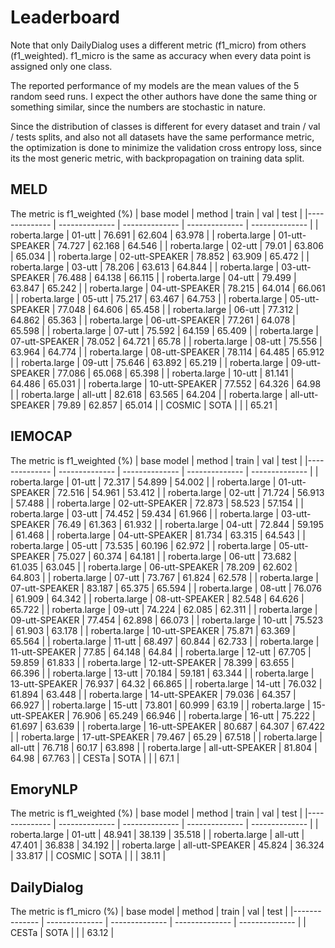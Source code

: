 # Leaderboard
Note that only DailyDialog uses a different metric (f1_micro) from others (f1_weighted). f1_micro is the same as accuracy when every data point is assigned only one class.

The reported performance of my models are the mean values of the 5 random seed runs. I expect the other authors have done the same thing or something similar, since the numbers are stochastic in nature.

Since the distribution of classes is different for every dataset and train / val / tests splits, and also not all datasets have the same performance metric, the optimization is done to minimize the validation cross entropy loss, since its the most generic metric, with backpropagation on training data split.

## MELD 
The metric is f1_weighted (%)
|  base model | method | train | val | test |
|-------------- | -------------- | -------------- | -------------- | -------------- | 
| roberta.large | 01-utt | 76.691 | 62.604 | 63.978 | 
| roberta.large | 01-utt-SPEAKER | 74.727 | 62.168 | 64.546 | 
| roberta.large | 02-utt | 79.01 | 63.806 | 65.034 | 
| roberta.large | 02-utt-SPEAKER | 78.852 | 63.909 | 65.472 | 
| roberta.large | 03-utt | 78.206 | 63.613 | 64.844 | 
| roberta.large | 03-utt-SPEAKER | 76.488 | 64.138 | 66.115 | 
| roberta.large | 04-utt | 79.499 | 63.847 | 65.242 | 
| roberta.large | 04-utt-SPEAKER | 78.215 | 64.014 | 66.061 | 
| roberta.large | 05-utt | 75.217 | 63.467 | 64.753 | 
| roberta.large | 05-utt-SPEAKER | 77.048 | 64.606 | 65.458 | 
| roberta.large | 06-utt | 77.312 | 64.862 | 65.363 | 
| roberta.large | 06-utt-SPEAKER | 77.261 | 64.078 | 65.598 | 
| roberta.large | 07-utt | 75.592 | 64.159 | 65.409 | 
| roberta.large | 07-utt-SPEAKER | 78.052 | 64.721 | 65.78 | 
| roberta.large | 08-utt | 75.556 | 63.964 | 64.774 | 
| roberta.large | 08-utt-SPEAKER | 78.114 | 64.485 | 65.912 | 
| roberta.large | 09-utt | 75.646 | 63.892 | 65.219 | 
| roberta.large | 09-utt-SPEAKER | 77.086 | 65.068 | 65.398 | 
| roberta.large | 10-utt | 81.141 | 64.486 | 65.031 | 
| roberta.large | 10-utt-SPEAKER | 77.552 | 64.326 | 64.98 | 
| roberta.large | all-utt | 82.618 | 63.565 | 64.204 | 
| roberta.large | all-utt-SPEAKER | 79.89 | 62.857 | 65.014 | 
| COSMIC | SOTA |   |   | 65.21 |
## IEMOCAP 
The metric is f1_weighted (%)
|  base model | method | train | val | test |
|-------------- | -------------- | -------------- | -------------- | -------------- | 
| roberta.large | 01-utt | 72.317 | 54.899 | 54.002 | 
| roberta.large | 01-utt-SPEAKER | 72.516 | 54.961 | 53.412 | 
| roberta.large | 02-utt | 71.724 | 56.913 | 57.488 | 
| roberta.large | 02-utt-SPEAKER | 72.873 | 58.523 | 57.154 | 
| roberta.large | 03-utt | 74.452 | 59.434 | 61.966 | 
| roberta.large | 03-utt-SPEAKER | 76.49 | 61.363 | 61.932 | 
| roberta.large | 04-utt | 72.844 | 59.195 | 61.468 | 
| roberta.large | 04-utt-SPEAKER | 81.734 | 63.315 | 64.543 | 
| roberta.large | 05-utt | 73.535 | 60.196 | 62.972 | 
| roberta.large | 05-utt-SPEAKER | 75.027 | 60.374 | 64.181 | 
| roberta.large | 06-utt | 73.682 | 61.035 | 63.045 | 
| roberta.large | 06-utt-SPEAKER | 78.209 | 62.602 | 64.803 | 
| roberta.large | 07-utt | 73.767 | 61.824 | 62.578 | 
| roberta.large | 07-utt-SPEAKER | 83.187 | 65.375 | 65.594 | 
| roberta.large | 08-utt | 76.076 | 61.909 | 64.342 | 
| roberta.large | 08-utt-SPEAKER | 82.548 | 64.626 | 65.722 | 
| roberta.large | 09-utt | 74.224 | 62.085 | 62.311 | 
| roberta.large | 09-utt-SPEAKER | 77.454 | 62.898 | 66.073 | 
| roberta.large | 10-utt | 75.523 | 61.903 | 63.178 | 
| roberta.large | 10-utt-SPEAKER | 75.871 | 63.369 | 65.564 | 
| roberta.large | 11-utt | 68.497 | 60.844 | 62.733 | 
| roberta.large | 11-utt-SPEAKER | 77.85 | 64.148 | 64.84 | 
| roberta.large | 12-utt | 67.705 | 59.859 | 61.833 | 
| roberta.large | 12-utt-SPEAKER | 78.399 | 63.655 | 66.396 | 
| roberta.large | 13-utt | 70.184 | 59.181 | 63.344 | 
| roberta.large | 13-utt-SPEAKER | 76.937 | 64.32 | 66.865 | 
| roberta.large | 14-utt | 76.032 | 61.894 | 63.448 | 
| roberta.large | 14-utt-SPEAKER | 79.036 | 64.357 | 66.927 | 
| roberta.large | 15-utt | 73.801 | 60.999 | 63.19 | 
| roberta.large | 15-utt-SPEAKER | 76.906 | 65.249 | 66.946 | 
| roberta.large | 16-utt | 75.222 | 61.697 | 63.639 | 
| roberta.large | 16-utt-SPEAKER | 80.687 | 64.307 | 67.422 | 
| roberta.large | 17-utt-SPEAKER | 79.467 | 65.29 | 67.518 | 
| roberta.large | all-utt | 76.718 | 60.17 | 63.898 | 
| roberta.large | all-utt-SPEAKER | 81.804 | 64.98 | 67.763 | 
| CESTa | SOTA |   |   | 67.1 |
## EmoryNLP 
The metric is f1_weighted (%)
|  base model | method | train | val | test |
|-------------- | -------------- | -------------- | -------------- | -------------- | 
| roberta.large | 01-utt | 48.941 | 38.139 | 35.518 | 
| roberta.large | all-utt | 47.401 | 36.838 | 34.192 | 
| roberta.large | all-utt-SPEAKER | 45.824 | 36.324 | 33.817 | 
| COSMIC | SOTA |   |   | 38.11 |
## DailyDialog 
The metric is f1_micro (%)
|  base model | method | train | val | test |
|-------------- | -------------- | -------------- | -------------- | -------------- | 
| CESTa | SOTA |   |   | 63.12 |
